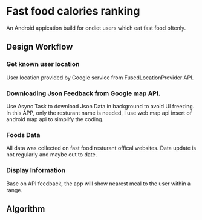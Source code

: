 # Fast food calories ranking
An Android appication build for ondiet users which eat fast food oftenly.

## Design Workflow
### Get known user location
User location provided by Google service from FusedLocationProvider API.
### Downloading Json Feedback from Google map API.
Use Async Task to download Json Data in background to avoid UI freezing. In this APP, only the resturant name is needed, I use web map api insert of android map api to simplify the coding.
### Foods Data
All data was collected on fast food resturant offical websites. Data update is not regularly and maybe out to date.
### Display Information
Base on API feedback, the app will show nearest meal to the user within a range.

## Algorithm



